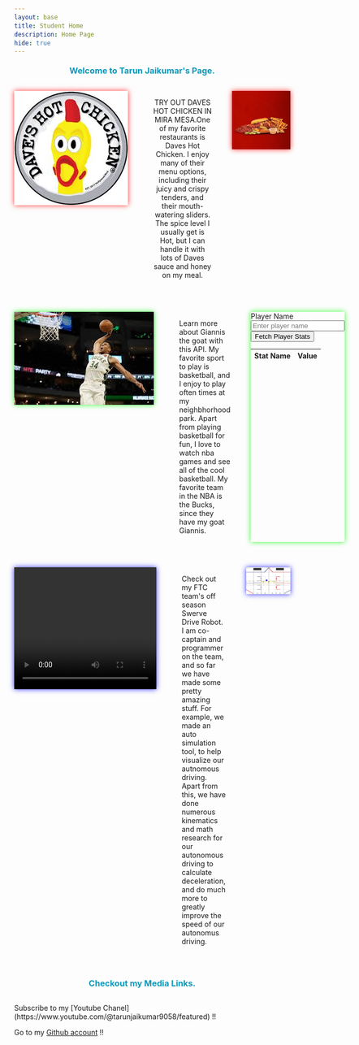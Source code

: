 ```yaml
---
layout: base
title: Student Home 
description: Home Page
hide: true
---
```



<h3>Welcome to Tarun Jaikumar's Page.</h3>



<div class="hobby-container">
    <img src="images/notebooks/foundation/DavesHotChicken.jpeg" alt="Daves Hot Chicken" class="main-image">
   <p class="daves-text">
            TRY OUT DAVES HOT CHICKEN IN MIRA MESA.One of my favorite restaurants is Daves Hot Chicken. I enjoy many of their menu options, including their juicy and crispy tenders, and their mouth-watering sliders. The spice level I usually get is Hot, but I can handle it with lots of Daves sauce and honey on my meal.
    </p>
    <img src="images/notebooks/foundation/davesfood.jpeg" alt="Side Image" class="Side-image">
</div>







<div class="hobby-container">
    <img src="images/notebooks/foundation/Basketball.jpeg" alt="Basketball Giannis" class="main-image2">
    <p class="basketball-text">
            Learn more about Giannis the goat with this API. My favorite sport to play is basketball, and I enjoy to play often times at my neighbhorhood park. Apart from playing basketball for fun, I love to watch nba games and see all of the cool basketball. My favorite team in the NBA is the Bucks, since they have my goat Giannis.
    </p>
    <div class="nbastats">
        <label for="playerName">Player Name</label>
        <input type="text" id="playerName" placeholder="Enter player name">
        <button id="fetchPlayerStats">Fetch Player Stats</button>
        <table id="playerStatsTable">
        <thead>
                <tr>
                    <th>Stat Name</th>
                    <th>Value</th>
                </tr>
            </thead>
            <tbody>
            </tbody>
        </table>
    </div>
</div>








<div class="hobby-container">
    <video src="Videos/Robotics.mp4" width="280" height="240" controls class="video-class"></video>
   <p class="RTT-text">
            Check out my FTC team's off season Swerve Drive Robot. I am co-captain and programmer on the team, and so far we have made some pretty amazing stuff. For example, we made an auto simulation tool, to help visualize our autnomous driving. Apart from this, we have done numerous kinematics and math research for our autonomous driving to calculate deceleration, and do much more to greatly improve the speed of our autonomus driving. 
    </p>
    <img src="images/notebooks/foundation/Ftcsimexample.png" alt="Side Image" class="Side-image3">
</div>



<h3>Checkout my Media Links.</h3>
Subscribe to my [Youtube Chanel](https://www.youtube.com/@tarunjaikumar9058/featured) !!

Go to my [Github account](https://github.com/tarunja1ks) !!











<style>
    .hobby-container {
        display:grid;
        grid-template-columns: repeat(3,1fr);
        margin-bottom:50px;
    }

    .main-image {
        max-width: 500px;
        margin-bottom:50px;
        animation: moving-glow 2s infinite;
        margin-right:50px;
        
    }

    .main-image2{
        max-width: 500px;
        margin-bottom:70px;
         animation: moving-glow2 2s infinite;
        margin-right:50px;
    }

    .daves-text {
        position: relative;
        display: inline-block;
        text-align: center;
        max-width: 320px; 
    }

    .hobby-description {
        margin-bottom: 10px; 
    }

    .Side-image {
        display: block;
        margin-left: 40px;
        animation: moving-glow 2s infinite;
    }

    .Side-image3 {
        display: block;
        margin-left: 40px;
        animation: moving-glow3 2s infinite;
    }

    .video-class {
        animation: moving-glow3 2s infinite;
        margin-right:50px;
    }

    .nbastats{
         margin-left: 40px;
         animation: moving-glow2 2s infinite;
    }


    @keyframes moving-glow3 {
        0% {
            box-shadow: 0 0 10px rgba(0, 0, 255, 0.8);
        }
        50% {
            box-shadow: 0 0 30px rgba(0, 0, 255, 0.8);
        }
        100% {
            box-shadow: 0 0 10px rgba(0, 0, 255, 0.8);
        }
    }

    @keyframes moving-glow2 {
        0% {
            box-shadow: 0 0 10px rgba(0, 255, 0, 0.8)
        }
        50% {
             box-shadow: 0 0 30px rgba(0, 255, 0, 0.8)
        }
        100% {
            box-shadow: 0 0 10px rgba(0, 255, 0, 0.8)
        }
    }

    @keyframes moving-glow {
        0% {
            box-shadow: 0 0 10px rgba(255, 0, 0, 0.8);
        }
        50% {
            box-shadow: 0 0 30px rgba(255, 0, 0, 0.8);
        }
        100% {
            box-shadow: 0 0 10px rgba(255, 0, 0, 0.8);
        }
    }

   @keyframes bounce {
            0%, 20%, 50%, 80%, 100% {
                transform: translateY(0);
                color: #0D98BA; 
            }
            40% {
                transform: translateY(-5px); 
                color: #32cd32; 
            }
            60% {
                transform: translateY(-5px); /
                color: #32cd32; 
            }
    }
    h3 {
        text-align: center;
        margin: 20px 0; 
        margin-bottom:30px;
        color: #ff4500; 
        animation: bounce 2s infinite;
    }

</style>




<script>
        document.getElementById('fetchPlayerStats').addEventListener('click', () => {
            var playerName = document.getElementById('playerName').value;
            // var endpoint='https://api-nba-v1.p.rapidapi.com/players?name='+playerName;
            // endpoint="https://api-nba-v1.p.rapidapi.com/players/firstName/Alex";
            const endpoint = `http://b8c40s8.143.198.70.30.sslip.io/api/PlayerDataAdvancedPlayoffs/name/`+playerName;
            if (playerName) {
               fetch(endpoint, {
                    method: 'GET',
                    headers: {
                        // 'x-rapidapi-host': 'api-nba-v1.p.rapidapi.com',
                        // 'x-rapidapi-key': 'dbbcecd80emsh3f4c3a22ac2989ep17e836jsn8ae47631551a'
                    }
                })
                .then(response => response.json())
                .then(data => {
                    // console.log(data);
                    var maxAge=Number(data[0]['age']); // i iterate to get the maximum age to get the latest stats
                    var cur_stats=data[0];
                    for(let i=0;i<data.length;i++){
                        if(Number(data[i]['age'])>maxAge){
                            maxAge=data[i]['age'];
                            cur_stats=data[i];
                        }
                    }
                    console.log(maxAge);
                    console.log(cur_stats);
                    const tableBody = document.getElementById('playerStatsTable').getElementsByTagName('tbody')[0];
                    tableBody.innerHTML = '';
                    Object.entries(cur_stats).forEach(([key, value]) => {
                                const excludedStats = [
                                    'ftr', 'offensiveRBPercent', 'defensiveRBPercent', 'totalRBPercent', 
                                    'assistPercent', 'stealPercent', 'blockPercent', 'turnoverPercent', 
                                    'usagePercent', 'offensiveWS', 'defensiveWS', 'winShares', 
                                    'winSharesPer', 'offensiveBox', 'defensiveBox', 'box', 'vorp','games','minutesPlayed','per','tsPercent',
                                ];
                                if (excludedStats.includes(key)) return;

                                const row = tableBody.insertRow();
                                const cell1 = row.insertCell(0);
                                const cell2 = row.insertCell(1);
                                cell1.textContent = key; 
                                cell2.textContent = value;
                            });

                    })
                .catch(error => {
                    console.error('Error:', error);
                });
            } else {
                console.error('Please enter a player name.');
            }
        });
</script>